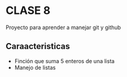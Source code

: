 # CLASE 8
Proyecto para aprender a manejar git y github

## Caraacteristicas
* Finción que suma 5 enteros de una lista 
* Manejo de listas 
